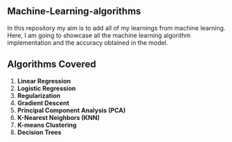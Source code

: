 ## Machine-Learning-algorithms
In this repository my aim is to add all of my learnings from machine learning. Here, I am going to showcase all the machine learning algorithm implementation and the accuracy obtained in the model.

## Algorithms Covered

1. **Linear Regression**
2. **Logistic Regression**
3. **Regularization**
4. **Gradient Descent**
5. **Principal Component Analysis (PCA)**
6. **K-Nearest Neighbors (KNN)**
7. **K-means Clustering**
8. **Decision Trees**







